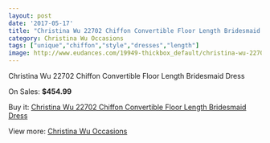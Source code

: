 ```yaml
---
layout: post
date: '2017-05-17'
title: "Christina Wu 22702 Chiffon Convertible Floor Length Bridesmaid Dress"
category: Christina Wu Occasions
tags: ["unique","chiffon","style","dresses","length"]
image: http://www.eudances.com/19949-thickbox_default/christina-wu-22702-chiffon-convertible-floor-length-bridesmaid-dress.jpg
---
```

Christina Wu 22702 Chiffon Convertible Floor Length Bridesmaid Dress

On Sales: **$454.99**
<a href="https://www.eudances.com/en/christina-wu-occasions/5964-christina-wu-22702-chiffon-convertible-floor-length-bridesmaid-dress.html"><amp-img layout="responsive" width="600" height="600" src="//www.eudances.com/19949-thickbox_default/christina-wu-22702-chiffon-convertible-floor-length-bridesmaid-dress.jpg" alt="Christina Wu 22702 Chiffon Convertible Floor Length Bridesmaid Dress 0" /></a>
<a href="https://www.eudances.com/en/christina-wu-occasions/5964-christina-wu-22702-chiffon-convertible-floor-length-bridesmaid-dress.html"><amp-img layout="responsive" width="600" height="600" src="//www.eudances.com/19952-thickbox_default/christina-wu-22702-chiffon-convertible-floor-length-bridesmaid-dress.jpg" alt="Christina Wu 22702 Chiffon Convertible Floor Length Bridesmaid Dress 1" /></a>
<a href="https://www.eudances.com/en/christina-wu-occasions/5964-christina-wu-22702-chiffon-convertible-floor-length-bridesmaid-dress.html"><amp-img layout="responsive" width="600" height="600" src="//www.eudances.com/19951-thickbox_default/christina-wu-22702-chiffon-convertible-floor-length-bridesmaid-dress.jpg" alt="Christina Wu 22702 Chiffon Convertible Floor Length Bridesmaid Dress 2" /></a>
<a href="https://www.eudances.com/en/christina-wu-occasions/5964-christina-wu-22702-chiffon-convertible-floor-length-bridesmaid-dress.html"><amp-img layout="responsive" width="600" height="600" src="//www.eudances.com/19950-thickbox_default/christina-wu-22702-chiffon-convertible-floor-length-bridesmaid-dress.jpg" alt="Christina Wu 22702 Chiffon Convertible Floor Length Bridesmaid Dress 3" /></a>

Buy it: [Christina Wu 22702 Chiffon Convertible Floor Length Bridesmaid Dress](https://www.eudances.com/en/christina-wu-occasions/5964-christina-wu-22702-chiffon-convertible-floor-length-bridesmaid-dress.html "Christina Wu 22702 Chiffon Convertible Floor Length Bridesmaid Dress")

View more: [Christina Wu Occasions](https://www.eudances.com/en/59-christina-wu-occasions "Christina Wu Occasions")